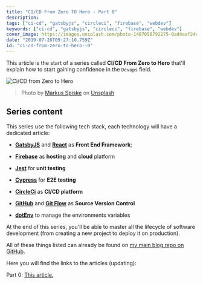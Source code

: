 ```yaml
---
title: "CI/CD From Zero TO Hero - Part 0"
description: 
tags: ["ci-cd", "gatsbyjs", "circleci", "firebase", "webdev"]
keywords: ["ci-cd", "gatsbyjs", "circleci", "firebase", "webdev"]
cover_image: https://images.unsplash.com/photo-1487058792275-0ad4aaf24ca7?ixlib=rb-1.2.1&ixid=eyJhcHBfaWQiOjEyMDd9&auto=format&fit=crop&w=1050&q=80
date: "2019-07-26T09:27:10.759Z"
id: "ci-cd-from-zero-to-hero--0"
---
```


This article is the start of a series called **CI/CD From Zero to Hero** that'll explain how to start gaining confidence in the `Devops` field.

![Ci/CD from Zero to Hero](https://images.unsplash.com/photo-1487058792275-0ad4aaf24ca7?ixlib=rb-1.2.1&ixid=eyJhcHBfaWQiOjEyMDd9&auto=format&fit=crop&w=1050&q=80)
> Photo by [Markus Spiske](https://unsplash.com/@markusspiske) on [Unsplash](https://unsplash.com)

## Series content

This series use the following tech stack, each technology will have a dedicated article:

- [**GatsbyJS**](https://www.gatsbyjs.org/) and [**React**](https://reactjs.org/) as **Front End Framework**;

- [**Firebase**](https://firebase.google.com/) as **hosting** and **cloud** platform

- [**Jest**](https://jestjs.io/) for **unit testing**

- [**Cypress**](https://www.cypress.io/) for **E2E testing**

- [**CircleCi**](https://circleci.com/) as **CI/CD platform**

- [**GitHub**](https://github.com) and [**Git Flow**](https://danielkummer.github.io/git-flow-cheatsheet/) as **Source Version Control**

- [**dotEnv**](https://www.npmjs.com/package/dotenv) to manage the environments variables

At the end of this series, you'll be able to master all the lifecycle of software development (from creating a new project to deploy it on production).

All of these things listed can already be found on [my main blog repo on GitHub](https://github.com/Daudr/daudr-blog).

Here you will find the links to the articles (updating):

Part 0: [This article.](https://blog.daudr.me/ci-cd-from-zero-to-hero--0)
